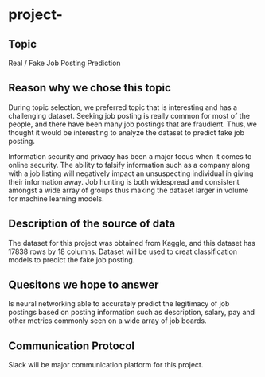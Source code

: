 # project-
## Topic
Real / Fake Job Posting Prediction 

## Reason why we chose this topic
During topic selection, we preferred topic that is interesting and has a challenging dataset. 
Seeking job posting is really common for most of the people, and  there have been many job postings that are fraudlent. Thus, we thought it would be interesting to analyze the dataset to predict fake job posting. 

Information security and privacy has been a major focus when it comes to online security. The ability to falsify information such as a company along with a job listing will negatively impact an unsuspecting individual in giving their information away. Job hunting is both widespread and consistent amongst a wide array of groups thus making the dataset larger in volume for machine learning models.

## Description of the source of data
The dataset for this project was obtained from Kaggle, and this dataset has 17838 rows by 18 columns. 
Dataset will be used to creat classification models to predict the fake job posting.  

## Quesitons we hope to answer
Is neural networking able to accurately predict the legitimacy of job postings based on posting information such as description, salary, pay and other metrics commonly seen on a wide array of job boards.

## Communication Protocol
Slack will be major communication platform for this project. 
